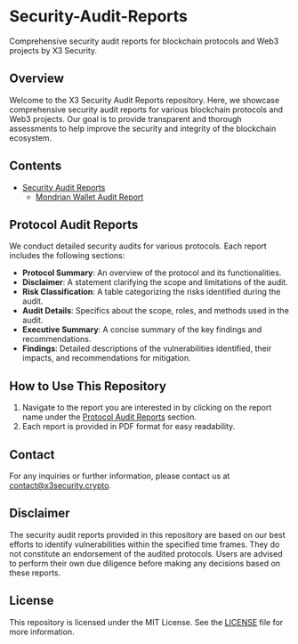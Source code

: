 # Security-Audit-Reports

Comprehensive security audit reports for blockchain protocols and Web3 projects by X3 Security.

## Overview
Welcome to the X3 Security Audit Reports repository. Here, we showcase comprehensive security audit reports for various blockchain protocols and Web3 projects. Our goal is to provide transparent and thorough assessments to help improve the security and integrity of the blockchain ecosystem.

## Contents
- [Security Audit Reports](#protocol-audit-reports)
  - [Mondrian Wallet Audit Report](./Mondrian-Wallet-Audit-Report.pdf)

## Protocol Audit Reports
We conduct detailed security audits for various protocols. Each report includes the following sections:
- **Protocol Summary**: An overview of the protocol and its functionalities.
- **Disclaimer**: A statement clarifying the scope and limitations of the audit.
- **Risk Classification**: A table categorizing the risks identified during the audit.
- **Audit Details**: Specifics about the scope, roles, and methods used in the audit.
- **Executive Summary**: A concise summary of the key findings and recommendations.
- **Findings**: Detailed descriptions of the vulnerabilities identified, their impacts, and recommendations for mitigation.

## How to Use This Repository
1. Navigate to the report you are interested in by clicking on the report name under the [Protocol Audit Reports](#security-audit-reports) section.
2. Each report is provided in PDF format for easy readability.

## Contact
For any inquiries or further information, please contact us at [contact@x3security.crypto](mailto:contact@x3security.crypto).

## Disclaimer
The security audit reports provided in this repository are based on our best efforts to identify vulnerabilities within the specified time frames. They do not constitute an endorsement of the audited protocols. Users are advised to perform their own due diligence before making any decisions based on these reports.

## License
This repository is licensed under the MIT License. See the [LICENSE](./LICENSE) file for more information.
